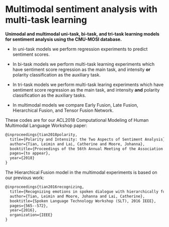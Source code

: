 # Multimodal sentiment analysis with multi-task learning

**Unimodal and multimodal uni-task, bi-task, and tri-task learning models for sentiment analysis using the CMU-MOSI database.**

* In uni-task models we perform regression experiments to predict sentiment scores.

* In bi-task models we perform multi-task learning experiments which have sentiment score regression as the main task, and intensity **or** polarity classification as the auxiliary task.

* In tri-task models we perform multi-task learing experiments which have sentiment score regression as the main task, and intensity **and** polarity classification as the auxiliary tasks.

* In multimodal models we compare Early Fusion, Late Fusion, Hierarchical Fusion, and Tensor Fusion Network.

These codes are for our ACL2018 Computational Modeling of Human Multimodal Language Workshop paper:

```latex
@inproceedings{tian2018polarity,
  title={Polarity and Intensity: the Two Aspects of Sentiment Analysis},
  author={Tian, Leimin and Lai, Catherine and Moore, Johanna},
  booktitle={Proceedings of the 56th Annual Meeting of the Association for Computational Linguistics},
  pages={to appear},
  year={2018}
}
```


The Hierarchical Fusion model in the multimodal experiments is based on our previous work:

```latex
@inproceedings{tian2016recognizing,
  title={Recognizing emotions in spoken dialogue with hierarchically fused acoustic and lexical features},  
  author={Tian, Leimin and Moore, Johanna and Lai, Catherine}, 
  booktitle={Spoken Language Technology Workshop (SLT), 2016 IEEE},
  pages={565--572},  
  year={2016},  
  organization={IEEE}
}
```
